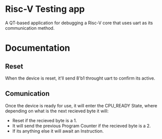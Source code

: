 # Risc-V Testing app

A QT-based application for debugging a Risc-V core that uses uart as its communication method.

# Documentation 

## Reset
When the device is reset, it'll send 8'b1 throught uart to confirm its active.

## Comunication
Once the device is ready for use, it will enter the CPU_READY State, where depending on what is the next recieved byte it will:

- Reset if the recieved byte is a 1.
- It will send the previous Program Counter if the recieved byte is a 2.
- If its anything else it will await an Instruction.